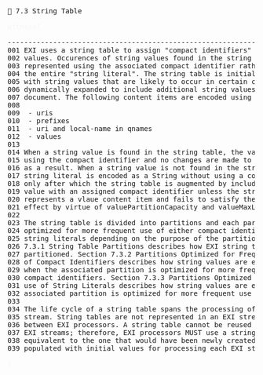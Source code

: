 <pre>
📎 7.3 String Table

<span style="color: rgb(245,245,245);">witness{</span>

--------------------------------------------------------------------------------
001 EXI uses a string table to assign &quot;compact identifiers&quot; to some string
002 values. Occurences of string values found in the string table are
003 represented using the associated compact identifier rather than encoding
004 the entire &quot;string literal&quot;. The string table is initially pre-populated
005 with string values that are likely to occur in certain contexts and is
006 dynamically expanded to include additional string values encounterd in the
007 document. The following content items are encoded using a string table:
008
009  - uris
010  - prefixes
011  - uri and local-name in qnames 
012  - values
013
014 When a string value is found in the string table, the value is encoded
015 using the compact identifier and no changes are made to the string table
016 as a result. When a string value is not found in the string table, its 
017 string literal is encoded as a String without using a compact identifier,
018 only after which the string table is augmented by including the string
019 value with an assigned compact identifier unless the string value 
020 represents a vlaue content item and fails to satisfy the criteria in 
021 effect by virtue of valuePartitionCapacity and valueMaxLength options.
022
023 The string table is divided into partitions and each partition is
024 optimized for more frequent use of either compact identifiers or
025 string literals depending on the purpose of the partition. Section
026 7.3.1 String Table Partitions describes how EXI string table is
027 partitioned. Section 7.3.2 Partitions Optimized for Frequent use
028 of Compact Identifiers describes how string values are encoded
029 when the associated partition is optimized for more frequent use of
030 compact identifiers. Section 7.3.3 Partitions Optimized for Frequent
031 use of String Literals describes how string values are encoded when the
032 associated partition is optimized for more frequent use of string literals.
033
034 The life cycle of a string table spans the processing of a single EXI
035 stream. String tables are not represented in an EXI stream or exchanged
036 between EXI processors. A string table cannot be reused across multiple 
037 EXI streams; therefore, EXI processors MUST use a string table that is
038 equivalent to the one that would have been newly created and pre-
039 populated with initial values for processing each EXI stream.

<span style="color: rgb(245,245,245);">}</span>

</pre>


